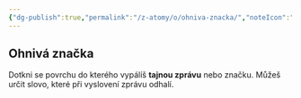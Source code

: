 ```yaml
---
{"dg-publish":true,"permalink":"/z-atomy/o/ohniva-znacka/","noteIcon":""}
---
```


## Ohnivá značka

Dotkni se povrchu do kterého vypálíš **tajnou zprávu** nebo značku. Můžeš určit slovo, které při vyslovení zprávu odhalí.